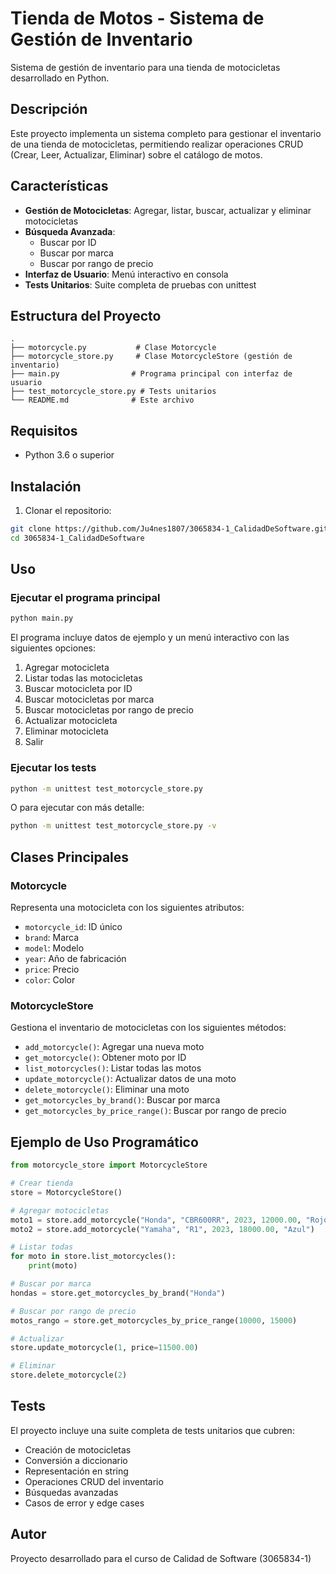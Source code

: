 # Tienda de Motos - Sistema de Gestión de Inventario

Sistema de gestión de inventario para una tienda de motocicletas desarrollado en Python.

## Descripción

Este proyecto implementa un sistema completo para gestionar el inventario de una tienda de motocicletas, permitiendo realizar operaciones CRUD (Crear, Leer, Actualizar, Eliminar) sobre el catálogo de motos.

## Características

- **Gestión de Motocicletas**: Agregar, listar, buscar, actualizar y eliminar motocicletas
- **Búsqueda Avanzada**: 
  - Buscar por ID
  - Buscar por marca
  - Buscar por rango de precio
- **Interfaz de Usuario**: Menú interactivo en consola
- **Tests Unitarios**: Suite completa de pruebas con unittest

## Estructura del Proyecto

```
.
├── motorcycle.py           # Clase Motorcycle
├── motorcycle_store.py     # Clase MotorcycleStore (gestión de inventario)
├── main.py                # Programa principal con interfaz de usuario
├── test_motorcycle_store.py # Tests unitarios
└── README.md              # Este archivo
```

## Requisitos

- Python 3.6 o superior

## Instalación

1. Clonar el repositorio:
```bash
git clone https://github.com/Ju4nes1807/3065834-1_CalidadDeSoftware.git
cd 3065834-1_CalidadDeSoftware
```

## Uso

### Ejecutar el programa principal

```bash
python main.py
```

El programa incluye datos de ejemplo y un menú interactivo con las siguientes opciones:

1. Agregar motocicleta
2. Listar todas las motocicletas
3. Buscar motocicleta por ID
4. Buscar motocicletas por marca
5. Buscar motocicletas por rango de precio
6. Actualizar motocicleta
7. Eliminar motocicleta
8. Salir

### Ejecutar los tests

```bash
python -m unittest test_motorcycle_store.py
```

O para ejecutar con más detalle:

```bash
python -m unittest test_motorcycle_store.py -v
```

## Clases Principales

### Motorcycle

Representa una motocicleta con los siguientes atributos:
- `motorcycle_id`: ID único
- `brand`: Marca
- `model`: Modelo
- `year`: Año de fabricación
- `price`: Precio
- `color`: Color

### MotorcycleStore

Gestiona el inventario de motocicletas con los siguientes métodos:
- `add_motorcycle()`: Agregar una nueva moto
- `get_motorcycle()`: Obtener moto por ID
- `list_motorcycles()`: Listar todas las motos
- `update_motorcycle()`: Actualizar datos de una moto
- `delete_motorcycle()`: Eliminar una moto
- `get_motorcycles_by_brand()`: Buscar por marca
- `get_motorcycles_by_price_range()`: Buscar por rango de precio

## Ejemplo de Uso Programático

```python
from motorcycle_store import MotorcycleStore

# Crear tienda
store = MotorcycleStore()

# Agregar motocicletas
moto1 = store.add_motorcycle("Honda", "CBR600RR", 2023, 12000.00, "Rojo")
moto2 = store.add_motorcycle("Yamaha", "R1", 2023, 18000.00, "Azul")

# Listar todas
for moto in store.list_motorcycles():
    print(moto)

# Buscar por marca
hondas = store.get_motorcycles_by_brand("Honda")

# Buscar por rango de precio
motos_rango = store.get_motorcycles_by_price_range(10000, 15000)

# Actualizar
store.update_motorcycle(1, price=11500.00)

# Eliminar
store.delete_motorcycle(2)
```

## Tests

El proyecto incluye una suite completa de tests unitarios que cubren:

- Creación de motocicletas
- Conversión a diccionario
- Representación en string
- Operaciones CRUD del inventario
- Búsquedas avanzadas
- Casos de error y edge cases

## Autor

Proyecto desarrollado para el curso de Calidad de Software (3065834-1)